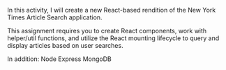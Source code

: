 In this activity, I will create a new React-based rendition of the New York Times Article Search application. 

This assignment requires you to create React components, work with helper/util functions, and utilize the React mounting lifecycle to query and display articles based on user searches. 

In addition:
Node
Express
MongoDB 

